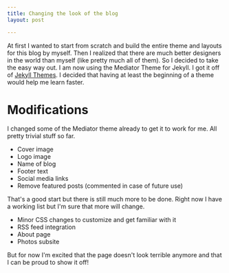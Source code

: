 ```yaml
---
title: Changing the look of the blog
layout: post

---
```



At first I wanted to start from scratch and build the entire theme and layouts for this blog by myself. Then I realized that there are much better designers in the world than myself (like pretty much all of them). So I decided to take the easy way out. I am now using the Mediator Theme for Jekyll. I got it off of [Jekyll Themes](http://jekyllthemes.org/). I decided that having at least the beginning of a theme would help me learn faster.


Modifications
===

I changed some of the Mediator theme already to get it to work for me. All pretty trivial stuff so far.

* Cover image
* Logo image
* Name of blog
* Footer text
* Social media links
* Remove featured posts (commented in case of future use)

That's a good start but there is still much more to be done. Right now I have a working list but I'm sure that more will change.

* Minor CSS changes to customize and get familiar with it
* RSS feed integration
* About page
* Photos subsite

But for now I'm excited that the page doesn't look terrible anymore and that I can be proud to show it off!
